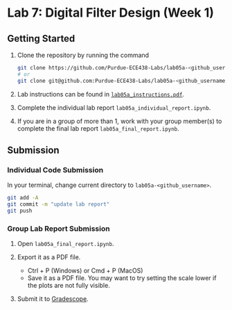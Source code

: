 # Lab 7: Digital Filter Design (Week 1)

## Getting Started

1. Clone the repository by running the command

    ```bash
    git clone https://github.com/Purdue-ECE438-Labs/lab05a-<github_username>.git  # using web URL
    # or
    git clone git@github.com:Purdue-ECE438-Labs/lab05a-<github_username>.git  # using SSH
    ```

2. Lab instructions can be found in [`lab05a_instructions.pdf`](lab05a_instructions.pdf).

3. Complete the individual lab report `lab05a_individual_report.ipynb`.

4. If you are in a group of more than 1, work with your group member(s) to complete the final lab report `lab05a_final_report.ipynb`.

## Submission

### Individual Code Submission

In your terminal, change current directory to `lab05a-<github_username>`.

```bash
git add -A 
git commit -m "update lab report"
git push
```

### Group Lab Report Submission

1. Open `lab05a_final_report.ipynb`.

2. Export it as a PDF file.
    * Ctrl + P (Windows) or Cmd + P (MacOS)
    * Save it as a PDF file. You may want to try setting the scale lower if the plots are not fully visible.

3. Submit it to [Gradescope](https://www.gradescope.com/).

